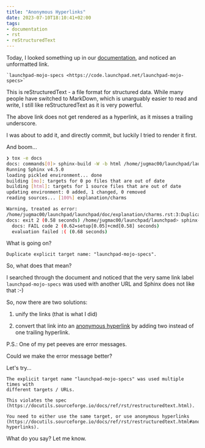 ```yaml
---
title: "Anonymous Hyperlinks"
date: 2023-07-10T18:10:41+02:00
tags:
- documentation
- rst
- reStructuredText
---
```


Today, I looked something up in our [documentation](https://launchpad.readthedocs.io/en/latest/),
and noticed an unformatted link.

```
`launchpad-mojo-specs <https://code.launchpad.net/launchpad-mojo-specs>`
```

This is reStructuredText - a file format for structured data.
While many people have switched to MarkDown, which is unarguably easier to read
and write, I still like reStructuredText as it is very powerful.

The above link does not get rendered as a hyperlink, as it misses a trailing
underscore.

I was about to add it, and directly commit, but luckily I tried to render it
first.

And boom...

```bash
❯ tox -e docs
docs: commands[0]> sphinx-build -W -b html /home/jugmac00/launchpad/launchpad/doc/ /home/jugmac00/launchpad/launchpad/doc/_build/html
Running Sphinx v4.5.0
loading pickled environment... done
building [mo]: targets for 0 po files that are out of date
building [html]: targets for 1 source files that are out of date
updating environment: 0 added, 1 changed, 0 removed
reading sources... [100%] explanation/charms                                    

Warning, treated as error:
/home/jugmac00/launchpad/launchpad/doc/explanation/charms.rst:3:Duplicate explicit target name: "launchpad-mojo-specs".
docs: exit 2 (0.58 seconds) /home/jugmac00/launchpad/launchpad> sphinx-build -W -b html /home/jugmac00/launchpad/launchpad/doc/ /home/jugmac00/launchpad/launchpad/doc/_build/html pid=2179485
  docs: FAIL code 2 (0.62=setup[0.05]+cmd[0.58] seconds)
  evaluation failed :( (0.68 seconds)
```

What is going on?

```
Duplicate explicit target name: "launchpad-mojo-specs".
```

So, what does that mean?

I searched through the document and noticed that the very same link label
`launchpad-mojo-specs` was used with another URL and Sphinx does not like that :-)

So, now there are two solutions:

1. unify the links (that is what I did)

2. convert that link into an [anonymous hyperlink](https://docutils.sourceforge.io/docs/ref/rst/restructuredtext.html#anonymous-hyperlinks)
by adding two instead of one trailing hyperlink.

P.S.: One of my pet peeves are error messages.

Could we make the error message better?

Let's try...

```plain
The explicit target name "launchpad-mojo-specs" was used multiple times with
different targets / URLs.

This violates the spec (https://docutils.sourceforge.io/docs/ref/rst/restructuredtext.html).

You need to either use the same target, or use anonymous hyperlinks
(https://docutils.sourceforge.io/docs/ref/rst/restructuredtext.html#anonymous-hyperlinks).
```

What do you say? Let me know.
